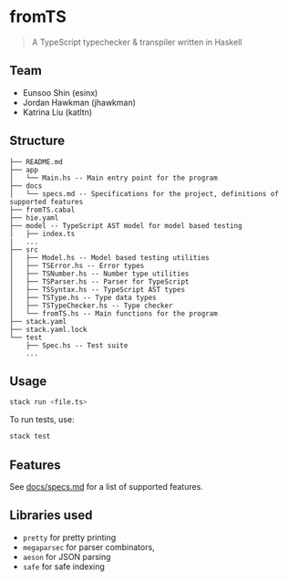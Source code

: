# fromTS

> A TypeScript typechecker & transpiler written in Haskell

## Team

- Eunsoo Shin (esinx)
- Jordan Hawkman (jhawkman)
- Katrina Liu (katltn)

## Structure

```
├── README.md
├── app
│   └── Main.hs -- Main entry point for the program
├── docs
│   └── specs.md -- Specifications for the project, definitions of supported features
├── fromTS.cabal
├── hie.yaml
├── model -- TypeScript AST model for model based testing
│   ├── index.ts
|   ...
├── src
│   ├── Model.hs -- Model based testing utilities
│   ├── TSError.hs -- Error types
│   ├── TSNumber.hs -- Number type utilities
│   ├── TSParser.hs -- Parser for TypeScript
│   ├── TSSyntax.hs -- TypeScript AST types
│   ├── TSType.hs -- Type data types
│   ├── TSTypeChecker.hs -- Type checker
│   └── fromTS.hs -- Main functions for the program
├── stack.yaml
├── stack.yaml.lock
└── test
    ├── Spec.hs -- Test suite
    ...
```

## Usage

```bash
stack run <file.ts>
```

To run tests, use:
```bash
stack test
```

## Features

See [docs/specs.md](docs/specs.md) for a list of supported features.

## Libraries used

- `pretty` for pretty printing
- `megaparsec` for parser combinators,
- `aeson` for JSON parsing
- `safe` for safe indexing